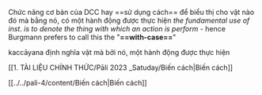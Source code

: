 Chức năng cơ bản của DCC hay ==sử dụng cách== để biểu thị cho vật nào đó mà bằng nó, có một hành động được thực hiện
	*the fundamental use of inst. is to denote the thing with which an action is perform*
	- hence Burgmann prefers to call this the "**==with-case==**"

kaccāyana định nghĩa vật mà bởi nó, một hành động được thực hiện

[[1. TÀI LIỆU CHÍNH THỨC/Pāli 2023 _Satuday/Biến cách|Biến cách]]

[[../../pali-4/content/Biến cách|Biến cách]]
